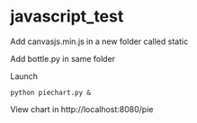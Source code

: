 # javascript_test

Add canvasjs.min.js in a new folder called static

Add bottle.py in same folder

Launch 
```
python piechart.py &
```

View chart in http://localhost:8080/pie
